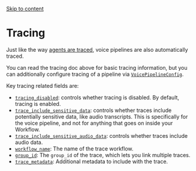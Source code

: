 [Skip to content](https://openai.github.io/openai-agents-python/voice/tracing/#tracing)

# Tracing

Just like the way [agents are traced](https://openai.github.io/openai-agents-python/tracing/), voice pipelines are also automatically traced.

You can read the tracing doc above for basic tracing information, but you can additionally configure tracing of a pipeline via [`VoicePipelineConfig`](https://openai.github.io/openai-agents-python/ref/voice/pipeline_config/#agents.voice.pipeline_config.VoicePipelineConfig "VoicePipelineConfig            dataclass   ").

Key tracing related fields are:

- [`tracing_disabled`](https://openai.github.io/openai-agents-python/ref/voice/pipeline_config/#agents.voice.pipeline_config.VoicePipelineConfig.tracing_disabled "tracing_disabled            class-attribute       instance-attribute   "): controls whether tracing is disabled. By default, tracing is enabled.
- [`trace_include_sensitive_data`](https://openai.github.io/openai-agents-python/ref/voice/pipeline_config/#agents.voice.pipeline_config.VoicePipelineConfig.trace_include_sensitive_data "trace_include_sensitive_data            class-attribute       instance-attribute   "): controls whether traces include potentially sensitive data, like audio transcripts. This is specifically for the voice pipeline, and not for anything that goes on inside your Workflow.
- [`trace_include_sensitive_audio_data`](https://openai.github.io/openai-agents-python/ref/voice/pipeline_config/#agents.voice.pipeline_config.VoicePipelineConfig.trace_include_sensitive_audio_data "trace_include_sensitive_audio_data            class-attribute       instance-attribute   "): controls whether traces include audio data.
- [`workflow_name`](https://openai.github.io/openai-agents-python/ref/voice/pipeline_config/#agents.voice.pipeline_config.VoicePipelineConfig.workflow_name "workflow_name            class-attribute       instance-attribute   "): The name of the trace workflow.
- [`group_id`](https://openai.github.io/openai-agents-python/ref/voice/pipeline_config/#agents.voice.pipeline_config.VoicePipelineConfig.group_id "group_id            class-attribute       instance-attribute   "): The `group_id` of the trace, which lets you link multiple traces.
- [`trace_metadata`](https://openai.github.io/openai-agents-python/ref/voice/pipeline_config/#agents.voice.pipeline_config.VoicePipelineConfig.tracing_disabled "tracing_disabled            class-attribute       instance-attribute   "): Additional metadata to include with the trace.